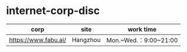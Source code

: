 # internet-corp-disc


| corp                 | site     | work time             |
| -------------------- | -------- | --------------------- |
| https://www.fabu.ai/ | Hangzhou | Mon.~Wed.：9:00~21:00 |

